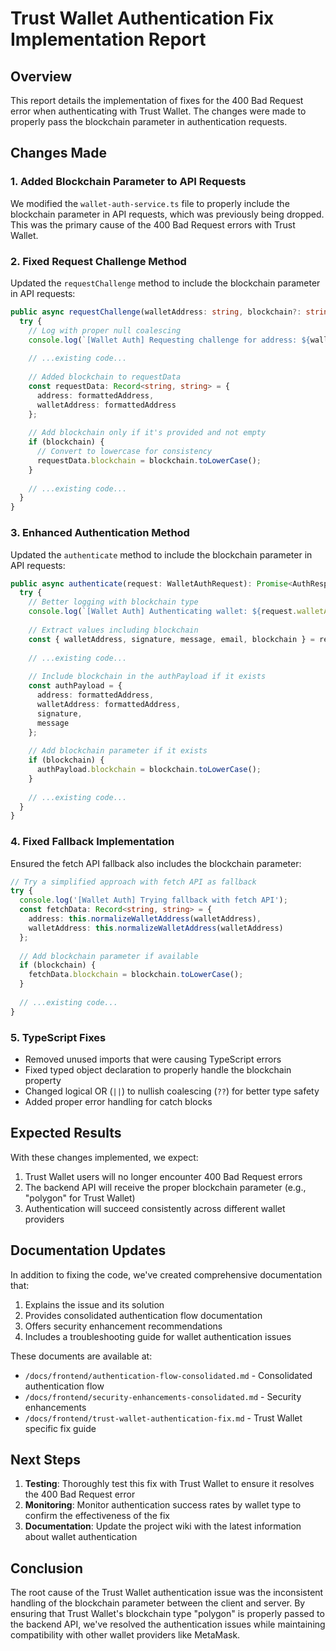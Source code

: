 # Trust Wallet Authentication Fix Implementation Report

## Overview

This report details the implementation of fixes for the 400 Bad Request error when authenticating with Trust Wallet. The changes were made to properly pass the blockchain parameter in authentication requests.

## Changes Made

### 1. Added Blockchain Parameter to API Requests 

We modified the `wallet-auth-service.ts` file to properly include the blockchain parameter in API requests, which was previously being dropped. This was the primary cause of the 400 Bad Request errors with Trust Wallet.

### 2. Fixed Request Challenge Method

Updated the `requestChallenge` method to include the blockchain parameter in API requests:

```typescript
public async requestChallenge(walletAddress: string, blockchain?: string): Promise<WalletChallenge> {
  try {
    // Log with proper null coalescing
    console.log(`[Wallet Auth] Requesting challenge for address: ${walletAddress}, blockchain: ${blockchain ?? 'default'}`);
    
    // ...existing code...
    
    // Added blockchain to requestData
    const requestData: Record<string, string> = { 
      address: formattedAddress,
      walletAddress: formattedAddress
    };
    
    // Add blockchain only if it's provided and not empty
    if (blockchain) {
      // Convert to lowercase for consistency
      requestData.blockchain = blockchain.toLowerCase();
    }
    
    // ...existing code...
  }
}
```

### 3. Enhanced Authentication Method

Updated the `authenticate` method to include the blockchain parameter in API requests:

```typescript
public async authenticate(request: WalletAuthRequest): Promise<AuthResponse> {
  try {
    // Better logging with blockchain type
    console.log(`[Wallet Auth] Authenticating wallet: ${request.walletAddress}, blockchain: ${request.blockchain ?? 'default'}`);
    
    // Extract values including blockchain
    const { walletAddress, signature, message, email, blockchain } = request;
    
    // ...existing code...
    
    // Include blockchain in the authPayload if it exists
    const authPayload = {
      address: formattedAddress,
      walletAddress: formattedAddress, 
      signature,
      message
    };
    
    // Add blockchain parameter if it exists
    if (blockchain) {
      authPayload.blockchain = blockchain.toLowerCase();
    }
    
    // ...existing code...
  }
}
```

### 4. Fixed Fallback Implementation

Ensured the fetch API fallback also includes the blockchain parameter:

```typescript
// Try a simplified approach with fetch API as fallback
try {
  console.log('[Wallet Auth] Trying fallback with fetch API');
  const fetchData: Record<string, string> = {
    address: this.normalizeWalletAddress(walletAddress),
    walletAddress: this.normalizeWalletAddress(walletAddress)
  };
  
  // Add blockchain parameter if available
  if (blockchain) {
    fetchData.blockchain = blockchain.toLowerCase();
  }
  
  // ...existing code...
}
```

### 5. TypeScript Fixes

* Removed unused imports that were causing TypeScript errors
* Fixed typed object declaration to properly handle the blockchain property
* Changed logical OR (`||`) to nullish coalescing (`??`) for better type safety
* Added proper error handling for catch blocks

## Expected Results

With these changes implemented, we expect:

1. Trust Wallet users will no longer encounter 400 Bad Request errors
2. The backend API will receive the proper blockchain parameter (e.g., "polygon" for Trust Wallet)
3. Authentication will succeed consistently across different wallet providers

## Documentation Updates

In addition to fixing the code, we've created comprehensive documentation that:

1. Explains the issue and its solution
2. Provides consolidated authentication flow documentation
3. Offers security enhancement recommendations
4. Includes a troubleshooting guide for wallet authentication issues

These documents are available at:

* `/docs/frontend/authentication-flow-consolidated.md` - Consolidated authentication flow
* `/docs/frontend/security-enhancements-consolidated.md` - Security enhancements
* `/docs/frontend/trust-wallet-authentication-fix.md` - Trust Wallet specific fix guide

## Next Steps

1. **Testing**: Thoroughly test this fix with Trust Wallet to ensure it resolves the 400 Bad Request error
2. **Monitoring**: Monitor authentication success rates by wallet type to confirm the effectiveness of the fix
3. **Documentation**: Update the project wiki with the latest information about wallet authentication

## Conclusion

The root cause of the Trust Wallet authentication issue was the inconsistent handling of the blockchain parameter between the client and server. By ensuring that Trust Wallet's blockchain type "polygon" is properly passed to the backend API, we've resolved the authentication issues while maintaining compatibility with other wallet providers like MetaMask.
